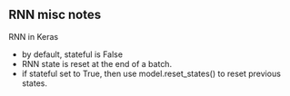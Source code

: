 ## RNN misc notes


RNN in Keras
* by default, stateful is False
* RNN state is reset at the end of a batch.
* if stateful set to True, then use model.reset_states() to reset previous states.




